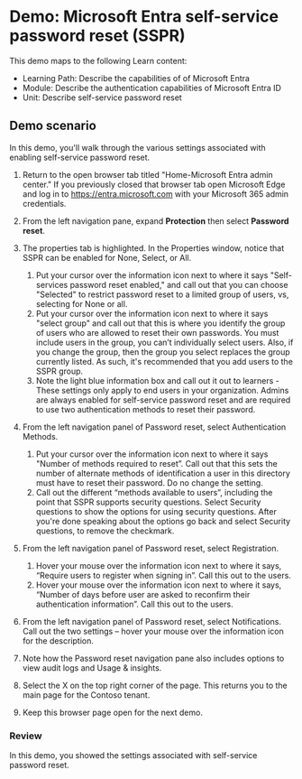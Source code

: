 <!---
---
Demo:
    Title: 'Microsoft Entra self-service password reset (SSPR)'
    Learning Path/Module/Unit: 'Learning Path: Describe the capabilities of Microsoft Entra; Module 2: Describe the authentication capabilities of Microsoft Entra ID; Unit 4: Describe self-service password reset'
---
--->

# Demo: Microsoft Entra self-service password reset (SSPR)

This demo maps to the following Learn content:

- Learning Path: Describe the capabilities of of Microsoft Entra
- Module: Describe the authentication capabilities of Microsoft Entra ID
- Unit: Describe self-service password reset

## Demo scenario

In this demo, you'll walk through the various settings associated with enabling self-service password reset.

1. Return to the open browser tab titled "Home-Microsoft Entra admin center."  If you previously closed that browser tab open Microsoft Edge and log in to https://entra.microsoft.com with your Microsoft 365 admin credentials.

1. From the left navigation pane, expand **Protection** then select **Password reset**.

1. The properties tab is highlighted.  In the Properties window, notice that SSPR can be enabled for None, Select, or All.
    1. Put your cursor over the information icon next to where it says "Self-services password reset enabled," and call out that you can choose "Selected" to restrict password reset to a limited group of users, vs, selecting for None or all.
    1. Put your cursor over the information icon next to where it says "select group" and call out that this is where you identify the group of users who are allowed to reset their own passwords.   You must include users in the group, you can’t individually select users.  Also, if you change the group, then the group you select replaces the group currently listed.  As such, it's recommended that you add users to the SSPR group.
    1. Note the light blue information box and call out it out to learners - These settings only apply to end users in your organization. Admins are always enabled for self-service password reset and are required to use two authentication methods to reset their password.

1. From the left navigation panel of Password reset, select Authentication Methods.
    1. Put your cursor over the information icon next to where it says "Number of methods required to reset”.  Call out that this sets the number of alternate methods of identification a user in this directory must have to reset their password.   Do no change the setting.
    1. Call out the different “methods available to users”, including the point that SSPR supports security questions. Select Security questions to show the options for using security questions. After you're done speaking about the options go back and select Security questions, to remove the checkmark.

1. From the left navigation panel of Password reset, select Registration.
    1. Hover your mouse over the information icon next to where it says, “Require users to register when signing in”.   Call this out to the users.  
    1. Hover your mouse over the information icon next to where it says, “Number of days before user are asked to reconfirm their authentication information”.   Call this out to the users.  

1. From the left navigation panel of Password reset, select Notifications.  Call out the two settings – hover your mouse over the information icon for the description.

1. Note how the Password reset navigation pane also includes options to view audit logs and Usage & insights.

1. Select the X on the top right corner of the page. This returns you to the main page for the Contoso tenant.

1. Keep this browser page open for the next demo.

### Review

In this demo, you showed the settings associated with self-service password reset.
